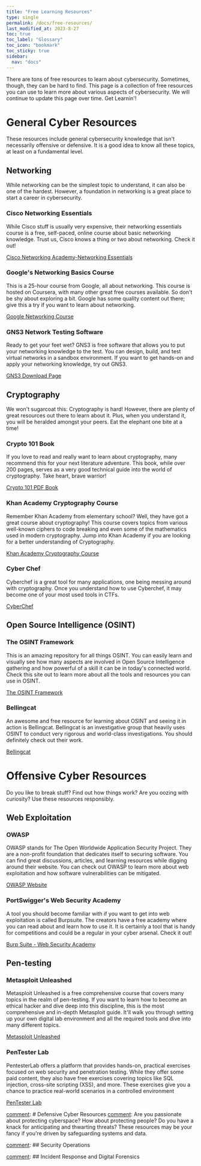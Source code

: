 ```yaml
---
title: "Free Learning Resources"
type: single
permalink: /docs/free-resources/
last_modified_at: 2023-8-27
toc: true
toc_label: "Glossary"
toc_icon: "bookmark"
toc_sticky: true
sidebar:
  nav: "docs"
---
```

There are tons of free resources to learn about cybersecurity. Sometimes, though, they can be hard to find. This page is a collection of free resources you can use to learn more about various aspects of cybersecurity. We will continue to update this page over time. Get Learnin'!

# General Cyber Resources
These resources include general cybersecurity knowledge that isn't necessarily offensive or defensive. It is a good idea to know all these topics, at least on a fundamental level.
## Networking
While networking can be the simplest topic to understand, it can also be one of the hardest. However, a foundation in networking is a great place to start a career in cybersecurity.

### Cisco Networking Essentials
While Cisco stuff is usually very expensive, their networking essentials course is a free, self-paced, online course about basic networking knowledge. Trust us, Cisco knows a thing or two about networking. Check it out!


[Cisco Networking Academy-Networking Essentials](https://www.netacad.com/courses/networking/networking-essentials)

### Google's Networking Basics Course
This is a 25-hour course from Google, all about networking. This course is hosted on Coursera, with many other great free courses available. So don't be shy about exploring a bit. Google has some quality content out there; give this a try if you want to learn about networking.


[Google Networking Course](https://www.coursera.org/learn/computer-networking?irclickid=w8zTp%3AwlgxyPUvr2np3MRyDVUkFyUrUlR0VswE0&irgwc=1)

### GNS3 Network Testing Software
Ready to get your feet wet? GNS3 is free software that allows you to put your networking knowledge to the test. You can design, build, and test virtual networks in a sandbox environment. If you want to get hands-on and apply your networking knowledge, try out GNS3.


[GNS3 Download Page](https://www.gns3.com/software)

## Cryptography
We won't sugarcoat this: Cryptography is hard! However, there are plenty of great resources out there to learn about it. Plus, when you understand it, you will be heralded amongst your peers. Eat the elephant one bite at a time!

### Crypto 101 Book
If you love to read and really want to learn about cryptography, many recommend this for your next literature adventure. This book, while over 200 pages, serves as a very good technical guide into the world of cryptography. Take heart, brave warrior!


[Crypto 101 PDF Book](https://www.crypto101.io/)

### Khan Academy Cryptography Course
Remember Khan Academy from elementary school? Well, they have got a great course about cryptography! This course covers topics from various well-known ciphers to code breaking and even some of the mathematics used in modern cryptography. Jump into Khan Academy if you are looking for a better understanding of Cryptography.


[Khan Academy Cryptography Course](https://www.khanacademy.org/computing/computer-science/cryptography)

### Cyber Chef
Cyberchef is a great tool for many applications, one being messing around with cryptography. Once you understand how to use Cyberchef, it may become one of your most used tools in CTFs.


[CyberChef](https://gchq.github.io/CyberChef/)

## Open Source Intelligence (OSINT)

### The OSINT Framework
This is an amazing repository for all things OSINT. You can easily learn and visually see how many aspects are involved in Open Source Intelligence gathering and how powerful of a skill it can be in today's connected world. Check this site out to learn more about all the tools and resources you can use in OSINT.

[The OSINT Framework](https://osintframework.com/)

### Bellingcat
An awesome and free resource for learning about OSINT and seeing it in action is Bellingcat. Bellingcat is an investigative group that heavily uses OSINT to conduct very rigorous and world-class investigations. You should definitely check out their work.


[Bellingcat](https://www.bellingcat.com/)

# Offensive Cyber Resources
Do you like to break stuff? Find out how things work? Are you oozing with curiosity? Use these resources responsibly.

## Web Exploitation

### OWASP
OWASP stands for The Open Worldwide Application Security Project. They are a non-profit foundation that dedicates itself to securing software. You can find great discussions, articles, and learning resources while digging around their website. You can check out OWASP to learn more about web exploitation and how software vulnerabilities can be mitigated.


[OWASP Website](https://owasp.org/)

### PortSwigger's Web Security Academy
A tool you should become familiar with if you want to get into web exploitation is called Burpsuite. The creators have a free academy where you can read about and learn how to use it. It is certainly a tool that is handy for competitions and could be a regular in your cyber arsenal. Check it out!


[Burp Suite - Web Security Academy](https://portswigger.net/web-security)

## Pen-testing

### Metasploit Unleashed
Metasploit Unleashed is a free comprehensive course that covers many topics in the realm of pen-testing. If you want to learn how to become an ethical hacker and dive deep into this discipline, this is the most comprehensive and in-depth Metasploit guide. It'll walk you through setting up your own digital lab environment and all the required tools and dive into many different topics.


[Metasploit Unleashed](https://www.offsec.com/metasploit-unleashed/)

### PenTester Lab
PentesterLab offers a platform that provides hands-on, practical exercises focused on web security and penetration testing. While they offer some paid content, they also have free exercises covering topics like SQL injection, cross-site scripting (XSS), and more. These exercises give you a chance to practice real-world scenarios in a controlled environment


[PenTester Lab](https://pentesterlab.com/exercises)

[comment]: # Defensive Cyber Resources
[comment]: Are you passionate about protecting cyberspace? How about protecting people? Do you have a knack for anticipating and thwarting threats? These resources may be your fancy if you're driven by safeguarding systems and data.

[comment]: ## Security Operations

[comment]: ###


[comment]: []()

[comment]: ###


[comment]: []()

[comment]: ## Incident Response and Digital Forensics

[comment]: ###


[comment]: []()

[comment]: ###


[comment]: []()
